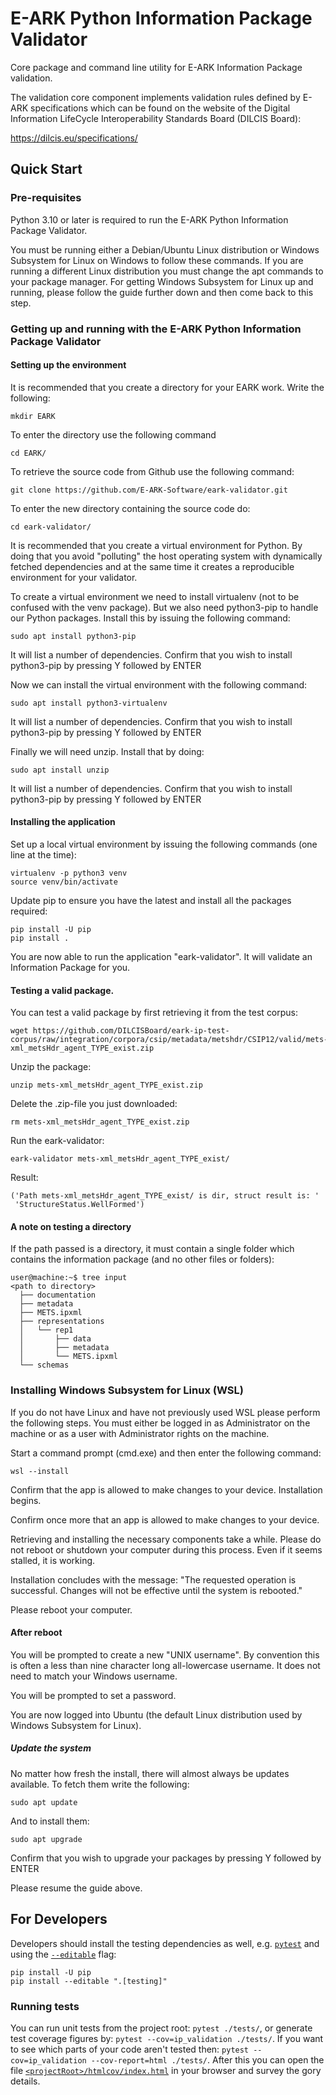 # E-ARK Python Information Package Validator

Core package and command line utility for E-ARK Information Package validation.

The validation core component implements validation rules defined by E-ARK specifications which can be found on the
website of the Digital Information LifeCycle Interoperability Standards Board (DILCIS Board):

<https://dilcis.eu/specifications/>

## Quick Start

### Pre-requisites

Python 3.10 or later is required to run the E-ARK Python Information Package Validator.

You must be running either a Debian/Ubuntu Linux distribution or Windows Subsystem for Linux on Windows to follow these commands.
If you are running a different Linux distribution you must change the apt commands to your package manager.
For getting Windows Subsystem for Linux up and running, please follow the guide further down and then come back to this step.

### Getting up and running with the E-ARK Python Information Package Validator

#### Setting up the environment

It is recommended that you create a directory for your EARK work. Write the following:

```shell
mkdir EARK
```

To enter the directory use the following command

```shell
cd EARK/
```

To retrieve the source code from Github use the following command:

```shell
git clone https://github.com/E-ARK-Software/eark-validator.git
```

To enter the new directory containing the source code do:

```shell
cd eark-validator/
```

It is recommended that you create a virtual environment for Python. By doing that you avoid "polluting" the host operating system with dynamically fetched dependencies and at the same time it creates a reproducible environment for your validator.

To create a virtual environment we need to install virtualenv (not to be confused with the venv package). But we also need python3-pip to handle our Python packages. Install this by issuing the following command:

```shell
sudo apt install python3-pip
```

It will list a number of dependencies. Confirm that you wish to install python3-pip by pressing Y followed by ENTER

Now we can install the virtual environment with the following command:

```shell
sudo apt install python3-virtualenv
```

It will list a number of dependencies. Confirm that you wish to install python3-pip by pressing Y followed by ENTER

Finally we will need unzip. Install that by doing:

```shell
sudo apt install unzip
```

It will list a number of dependencies. Confirm that you wish to install python3-pip by pressing Y followed by ENTER


#### Installing the application

Set up a local virtual environment by issuing the following commands (one line at the time):

```shell
virtualenv -p python3 venv
source venv/bin/activate
```

Update pip to ensure you have the latest and install all the packages required:

```shell
pip install -U pip
pip install .
```

You are now able to run the application "eark-validator". It will validate an Information Package for you.


#### Testing a valid package.

You can test a valid package by first retrieving it from the test corpus:

```shell
wget https://github.com/DILCISBoard/eark-ip-test-corpus/raw/integration/corpora/csip/metadata/metshdr/CSIP12/valid/mets-xml_metsHdr_agent_TYPE_exist.zip
```

Unzip the package:

```shell
unzip mets-xml_metsHdr_agent_TYPE_exist.zip
```

Delete the .zip-file you just downloaded:

```shell
rm mets-xml_metsHdr_agent_TYPE_exist.zip
```

Run the eark-validator:

```shell
eark-validator mets-xml_metsHdr_agent_TYPE_exist/
```

Result:

```shell
('Path mets-xml_metsHdr_agent_TYPE_exist/ is dir, struct result is: '
 'StructureStatus.WellFormed')
```

#### A note on testing a directory

If the path passed is a directory, it must contain a single folder which contains the information package (and no other files or folders):

```shell
user@machine:~$ tree input
<path to directory>
  ├── documentation
  ├── metadata
  ├── METS.ipxml
  ├── representations
  │   └── rep1
  │       ├── data
  │       ├── metadata
  │       └── METS.ipxml
  └── schemas
```

### Installing Windows Subsystem for Linux (WSL)

If you do not have Linux and have not previously used WSL please perform the following steps. You must either be logged in as Administrator on the machine or as a user with Administrator rights on the machine.

Start a command prompt (cmd.exe) and then enter the following command:

```shell
wsl --install
```

Confirm that the app is allowed to make changes to your device. Installation begins.

Confirm once more that an app is allowed to make changes to your device.

Retrieving and installing the necessary components take a while. Please do not reboot or shutdown your computer during this process. Even if it seems stalled, it is working.

Installation concludes with the message: "The requested operation is successful. Changes will not be effective until the system is rebooted."

Please reboot your computer.

#### After reboot

You will be prompted to create a new "UNIX username". By convention this is often a less than nine character long all-lowercase username. It does not need to match your Windows username.

You will be prompted to set a password.

You are now logged into Ubuntu (the default Linux distribution used by Windows Subsystem for Linux).

##### Update the system

No matter how fresh the install, there will almost always be updates available. To fetch them write the following:

```shell
sudo apt update
```

And to install them:

```shell
sudo apt upgrade
```

Confirm that you wish to upgrade your packages by pressing Y followed by ENTER

Please resume the guide above.

## For Developers

Developers should install the testing dependencies as well, e.g. [`pytest`](https://docs.pytest.org/en/7.2.x/) and using the [`--editable`](https://pip.pypa.io/en/stable/cli/pip_install/#cmdoption-e) flag:

```shell
pip install -U pip
pip install --editable ".[testing]"
```

### Running tests

You can run unit tests from the project root: `pytest ./tests/`, or generate test coverage figures by: `pytest --cov=ip_validation ./tests/`. If you want to see which parts of your code aren't tested then: `pytest --cov=ip_validation --cov-report=html ./tests/`. After this you can open the file [`<projectRoot>/htmlcov/index.html`](./htmlcov/index.html) in your browser and survey the gory details.
